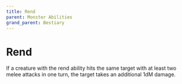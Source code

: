 ```yaml
---
title: Rend
parent: Monster Abilities
grand_parent: Bestiary
---
```


# Rend
If a creature with the rend ability hits the same target with at least two melee attacks in one turn, the target takes an additional 1dM damage.
